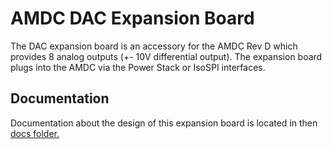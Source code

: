 # AMDC DAC Expansion Board

The DAC expansion board is an accessory for the AMDC Rev D which provides 8 analog outputs (+- 10V differential output). The expansion board plugs into the AMDC via the Power Stack or IsoSPI interfaces. 

## Documentation

Documentation about the design of this expansion board is located in then [docs folder.](docs/)